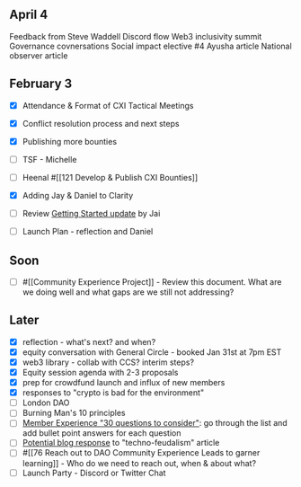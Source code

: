 ## April 4
Feedback from Steve Waddell
Discord flow
Web3 inclusivity summit
Governance covnersations
Social impact elective #4
Ayusha article
National observer article

## February 3
- [x] Attendance & Format of CXI Tactical Meetings
- [x] Conflict resolution process and next steps
- [x] Publishing more bounties
- [ ] TSF - Michelle
- [ ] Heenal #[[121 Develop & Publish CXI Bounties]] 

- [x] Adding Jay & Daniel to Clarity
- [ ] Review [Getting Started update](https://docs.google.com/document/d/1YuPy2dJHavTrFtoTEJfyq5x8NzC4aQUmCC53kRpOAY8/edit#) by Jai
- [ ] Launch Plan - reflection and Daniel

## Soon
- [ ] #[[Community Experience Project]] - Review this document. What are we doing well and what gaps are we still not addressing?


## Later 
- [x] reflection - what's next? and when?
- [x] equity conversation with General Circle - booked Jan 31st at 7pm EST
- [x] web3 library - collab with CCS? interim steps?
- [x] Equity session agenda with 2-3 proposals 
- [x] prep for crowdfund launch and influx of new members
- [x] responses to "crypto is bad for the environment"
- [ ] London DAO
- [ ] Burning Man's 10 principles
- [ ] [Member Experience "30 questions to consider"](https://app.clarity.so/superbenefit/notes/d9ef05b5-01a8-4c99-9156-b3d42e23c5e1): go through the list and add bullet point answers for each question
- [ ] [Potential blog response](https://app.clarity.so/superbenefit/notes/a8f35f74-c740-4c22-8532-81ec96e7e56f) to "techno-feudalism" article
- [ ] #[[76 Reach out to DAO Community Experience Leads to garner learning]] - Who do we need to reach out, when & about what?
- [ ] Launch Party - Discord or Twitter Chat
